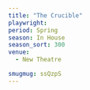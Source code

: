 ```yaml
---
title: "The Crucible"
playwright:
period: Spring
season: In House
season_sort: 300
venue:
  - New Theatre

smugmug: ssQzpS
---
```

